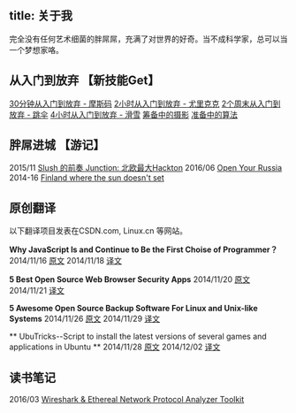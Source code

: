 title: 关于我
---

完全没有任何艺术细菌的胖屌屌，充满了对世界的好奇。当不成科学家，总可以当一个梦想家咯。

## **从入门到放弃 【新技能Get】**
[30分钟从入门到放弃 - 摩斯码](http://doubles.me/2016/06/23/160623/)
[2小时从入门到放弃 - 尤里克克](http://doubles.me/2016/06/21/160621/)
[2个周末从入门到放弃 - 跳伞](http://doubles.me/2015/09/26/150926/)
[4小时从入门到放弃 - 滑雪](http://doubles.me/2016/02/01/160201/)
[筹备中的摄影]()
[准备中的算法]()


## **胖屌进城 【游记】**

2015/11 [Slush 的前奏 Junction: 北欧最大Hackton](http://doubles.me/2015/11/10/151110/)
2016/06 [Open Your Russia](http://doubles.me/2016/06/15/160615/)
2014-16 [Finland where the sun doesn't set]()




## **原创翻译**

以下翻译项目发表在CSDN.com, Linux.cn 等网站。

**Why JavaScript Is and Continue to Be the First Choise of Programmer？**
2014/11/16 [原文](http://www.dzone.com/articles/why-javascript-and-will)
2014/11/18 [译文](http://code.csdn.net/news/2822698)


**5 Best Open Source Web Browser Security Apps**
2014/11/20 [原文](http://www.smallbusinesscomputing.com/biztools/5-best-open-source-web-browser-security-apps.html)
2014/11/21 [译文](http://code.csdn.net/news/2822757)


**5 Awesome Open Source Backup Software For Linux and Unix-like Systems**
2014/11/26 [原文](http://www.cyberciti.biz/open-source/awesome-backup-software-for-linux-unix-osx-windows-systems/)
2014/11/29 [译文](http://code.csdn.net/news/2822844)


** UbuTricks--Script to install the latest versions of several games and applications in Ubuntu **
2014/11/28 [原文](http://www.ubuntugeek.com/ubutricks-script-to-install-the-latest-versions-of-several-games-and-applications-in-ubuntu.html)
2014/12/02 [译文](https://linux.cn/article-4350-1.html)


## **读书笔记**

2016/03 [Wireshark & Ethereal Network Protocol Analyzer Toolkit](http://www.doubles.me/2016/03/15/160315/)

